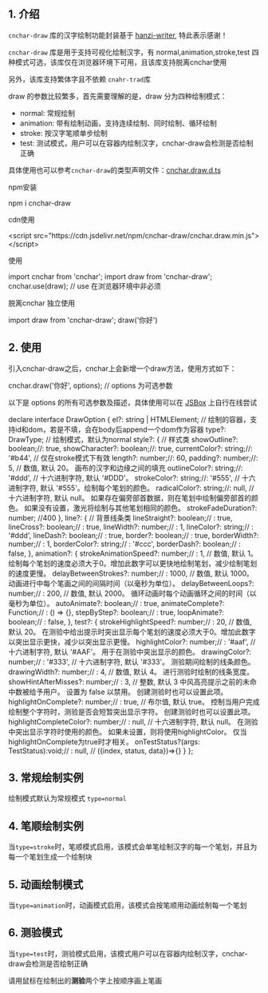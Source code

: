 ## 1. 介绍

`cnchar-draw` 库的汉字绘制功能封装基于 [hanzi-writer](https://github.com/chanind/hanzi-writer), 特此表示感谢！

`cnchar-draw` 库是用于支持可视化绘制汉字，有 normal,animation,stroke,test 四种模式可选，该库仅在浏览器环境下可用，且该库支持脱离cnchar使用

另外，该库支持繁体字且不依赖 `cnahr-trad`库

draw 的参数比较繁多，首先需要理解的是，draw 分为四种绘制模式：

- normal: 常规绘制
- animation: 带有绘制动画，支持连续绘制、同时绘制、循环绘制
- stroke: 按汉字笔顺单步绘制
- test: 测试模式，用户可以在容器内绘制汉字，cnchar-draw会检测是否绘制正确

具体使用也可以参考`cnchar-draw`的类型声明文件：[cnchar.draw.d.ts](https://github.com/theajack/cnchar/blob/master/src/plugin/draw/index.d.ts)

npm安装

<div>
  <highlight-code>
npm i cnchar-draw
  </highlight-code>
</div>

cdn使用

<div>
  <highlight-code lang='html'>
&lt;script src="https://cdn.jsdelivr.net/npm/cnchar-draw/cnchar.draw.min.js">&lt;/script>
  </highlight-code>
</div>

使用

<div>
  <highlight-code lang='javascript'>
import cnchar from 'cnchar';
import draw from 'cnchar-draw';
cnchar.use(draw); // use 在浏览器环境中非必须
  </highlight-code>
</div>

脱离cnchar 独立使用

<div>
  <highlight-code lang='javascript'>
import draw from 'cnchar-draw';
draw('你好')
  </highlight-code>
</div>

## 2. 使用

引入cnchar-draw之后，cnchar上会新增一个draw方法，使用方式如下：

<div>
  <highlight-code lang='javascript'>
cnchar.draw('你好', options); // options 为可选参数
  </highlight-code>
</div>

以下是 options 的所有可选参数及描述，具体使用可以在 [JSBox](https://theajack.gitee.io/jsbox?theme=dark&config=https%3A%2F%2Fcdn.jsdelivr.net%2Fgh%2Ftheajack%2Fcnchar%2Fdocs%2Fconfig.js&id=normal-draw) 上自行在线尝试

<div>
  <highlight-code lang='typescript'>
declare interface DrawOption {
    el?: string | HTMLElement; // 绘制的容器，支持id和dom，若是不填，会在body后append一个dom作为容器
    type?: DrawType; // 绘制模式，默认为normal
    style?: { // 样式类
        showOutline?: boolean;//: true,
        showCharacter?: boolean;//: true,
        currentColor?: string;//: '#b44', // 仅在stroke模式下有效
        length?: number;//: 60,
        padding?: number;//: 5, // 数值, 默认 20。 画布的汉字和边缘之间的填充
        outlineColor?: string;//: '#ddd', // 十六进制字符, 默认 '#DDD'。
        strokeColor?: string;//: '#555', // 十六进制字符, 默认 '#555'。绘制每个笔划的颜色。
        radicalColor?: string;//: null, // 十六进制字符, 默认 null。 如果存在偏旁部首数据，则在笔划中绘制偏旁部首的颜色。 如果没有设置，激光将绘制与其他笔划相同的颜色。
        strokeFadeDuration?: number; //400
    },
    line?: { // 背景线条类
        lineStraight?: boolean;// : true,
        lineCross?: boolean;// : true,
        lineWidth?: number;// : 1,
        lineColor?: string;// : '#ddd',
        lineDash?: boolean;// : true,
        border?: boolean;// : true,
        borderWidth?: number;// : 1,
        borderColor?: string;// : '#ccc',
        borderDash?: boolean;// : false,
    },
    animation?: {
        strokeAnimationSpeed?: number;// : 1, // 数值, 默认 1。 绘制每个笔划的速度必须大于0。增加此数字可以更快地绘制笔划，减少绘制笔划的速度更慢。
        delayBetweenStrokes?: number;// : 1000, // 数值, 默认 1000。 动画进行中每个笔画之间的间隔时间（以毫秒为单位）。
        delayBetweenLoops?: number;// : 200, // 数值, 默认 2000。 循环动画时每个动画循环之间的时间（以毫秒为单位）。
        autoAnimate?: boolean;// : true,
        animateComplete?: Function;// : () => {},
        stepByStep?: boolean;// : true,
        loopAnimate?: boolean;// : false,
    },
    test?: {
        strokeHighlightSpeed?: number;// : 20, // 数值, 默认 20。 在测验中给出提示时突出显示每个笔划的速度必须大于0。增加此数字以突出显示更快，减少以突出显示更慢。
        highlightColor?: number;// : '#aaf', // 十六进制字符, 默认 '#AAF'。 用于在测验中突出显示的颜色。
        drawingColor?: number;// : '#333', // 十六进制字符, 默认 '#333'。 测验期间绘制的线条颜色。
        drawingWidth?: number;// : 4, // 数值, 默认 4。 进行测验时绘制的线条宽度。
        showHintAfterMisses?: number;// : 3, // 整数, 默认 3 中风高亮提示之前的未命中数被给予用户。 设置为 false 以禁用。 创建测验时也可以设置此项。
        highlightOnComplete?: number;// : true, // 布尔值, 默认 true。 控制当用户完成绘制整个字符时，测验是否会短暂突出显示字符。 创建测验时也可以设置此项。
        highlightCompleteColor?: number;// : null, // 十六进制字符, 默认 null。 在测验中突出显示字符时使用的颜色。 如果未设置，则将使用highlightColor。 仅当highlightOnComplete为true时才相关。
        onTestStatus?(args: TestStatus):void;// : null, // ({index, status, data})=>{}
    }
};
  </highlight-code>
</div>


## 3. 常规绘制实例

绘制模式默认为常规模式 `type=normal`

<div>
  <codebox id='normal-draw'></codebox>
</div>

## 4. 笔顺绘制实例

当`type=stroke`时，笔顺模式启用，该模式会单笔绘制汉字的每一个笔划，并且为每一个笔划生成一个绘制块

<div>
  <codebox id='stroke-draw'></codebox>
</div>

## 5. 动画绘制模式

当`type=animation`时，动画模式启用，该模式会按笔顺用动画绘制每一个笔划

<div>
  <codebox id='animation-draw'></codebox>
</div>

## 6. 测验模式

当`type=test`时，测验模式启用，该模式用户可以在容器内绘制汉字，cnchar-draw会检测是否绘制正确

请用鼠标在绘制出的**测验**两个字上按顺序画上笔画

<div>
  <codebox id='test-draw'></codebox>
</div>
